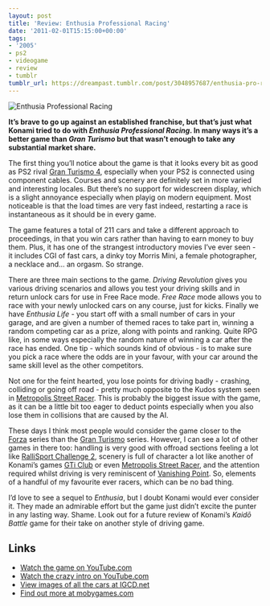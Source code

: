```yaml
---
layout: post
title: 'Review: Enthusia Professional Racing'
date: '2011-02-01T15:15:00+00:00'
tags:
- '2005'
- ps2
- videogame
- review
- tumblr
tumblr_url: https://dreampast.tumblr.com/post/3048957687/enthusia-pro-racing
---
```

![Enthusia Professional Racing](https://64.media.tumblr.com/tumblr_lfv72zwTxp1qbfpni.jpg)

**It’s brave to go up against an established franchise, but that’s just what Konami tried to do with _Enthusia Professional Racing_. In many ways it’s a better game than _Gran Turismo_ but that wasn’t enough to take any substantial market share.**

The first thing you’ll notice about the game is that it looks every bit as good as PS2 rival [Gran Turismo 4](http://www.mobygames.com/game/gran-turismo-4), especially when your PS2 is connected using component cables. Courses and scenery are definitely set in more varied and interesting locales. But there’s no support for widescreen display, which is a slight annoyance especially when playig on modern equipment. Most noticeable is that the load times are very fast indeed, restarting a race is instantaneous as it should be in every game.

The game features a total of 211 cars and take a different approach to proceedings, in that you win cars rather than having to earn money to buy them. Plus, it has one of the strangest introductory movies I’ve ever seen - it includes CGI of fast cars, a dinky toy Morris Mini, a female photographer, a necklace and… an orgasm. So strange.

There are three main sections to the game. _Driving Revolution_ gives you various driving scenarios and allows you test your driving skills and in return unlock cars for use in Free Race mode. _Free Race_ mode allows you to race with your newly unlocked cars on any course, just for kicks. Finally we have _Enthusia Life_ - you start off with a small number of cars in your garage, and are given a number of themed races to take part in, winning a random competing car as a prize, along with points and ranking. Quite RPG like, in some ways especially the random nature of winning a car after the race has ended. One tip - which sounds kind of obvious - is to make sure you pick a race where the odds are in your favour, with your car around the same skill level as the other competitors.

Not one for the feint hearted, you lose points for driving badly - crashing, colliding or going off road - pretty much opposite to the Kudos system seen in [Metropolis Street Racer](http://www.mobygames.com/game/metropolis-street-racer). This is probably the biggest issue with the game, as it can be a little bit too eager to deduct points especially when you also lose them in collisions that are caused by the AI.

These days I think most people would consider the game closer to the [Forza](http://www.mobygames.com/game-group/forza-motorsport-series) series than the [Gran Turismo](http://www.mobygames.com/game-group/gran-turismo-series) series. However, I can see a lot of other games in there too: handling is very good with offroad sections feeling a lot like [RalliSport Challenge 2](http://dreampast.tumblr.com/post/1242631648/rallisport-challenge-2), scenery is full of character a lot like another of Konami’s games [GTi Club](http://en.wikipedia.org/wiki/GTI_Club) or even [Metropolis Street Racer](http://www.mobygames.com/game/metropolis-street-racer), and the attention required whilst driving is very reminiscent of [Vanishing Point](http://dreampast.tumblr.com/post/1200852380/vanishing-point). So, elements of a handful of my favourite ever racers, which can be no bad thing.

I’d love to see a sequel to _Enthusia_, but I doubt Konami would ever consider it. They made an admirable effort but the game just didn’t excite the punter in any lasting way. Shame. Look out for a future review of Konami’s _Kaidō Battle_ game for their take on another style of driving game.

## Links

- [Watch the game on YouTube.com](http://www.youtube.com/watch?v=H1sPL5ZmZb8)
- [Watch the crazy intro on YouTube.com](http://www.youtube.com/watch?v=9Pwh_UPUxdc)
- [View images of all the cars at IGCD.net](http://www.igcd.net/movie.php?id=10000082)
- [Find out more at mobygames.com](http://www.mobygames.com/game/enthusia-professional-racing)
